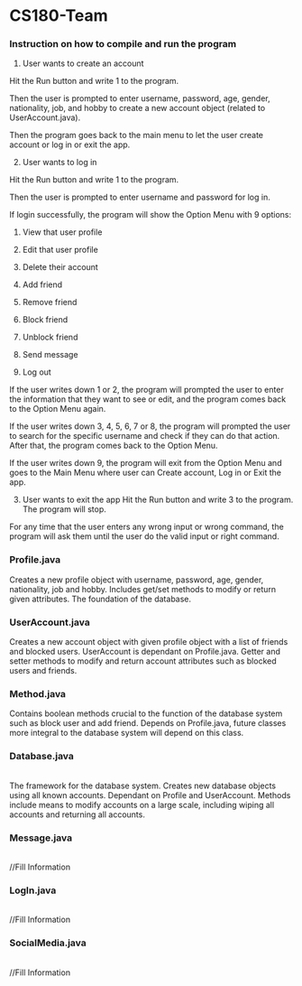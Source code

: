 # CS180-Team

### Instruction on how to compile and run the program
1. User wants to create an account

Hit the Run button and write 1 to the program.

Then the user is prompted to enter username, password, age, gender, nationality, job, and hobby to create a new account object (related to UserAccount.java).

Then the program goes back to the main menu to let the user create account or log in or exit the app.

2. User wants to log in

Hit the Run button and write 1 to the program.

Then the user is prompted to enter username and password for log in. 

If login successfully, the program will show the Option Menu with 9 options:

1. View that user profile
  
2. Edit that user profile

3. Delete their account

4. Add friend

5. Remove friend

6. Block friend

7. Unblock friend

8. Send message

9. Log out

If the user writes down 1 or 2, the program will prompted the user to enter the information that they want to see or edit, and the program comes back to the Option Menu again.

If the user writes down 3, 4, 5, 6, 7 or 8, the program will prompted the user to search for the specific username and check if they can do that action. After that, the program comes back to the Option Menu.

If the user writes down 9, the program will exit from the Option Menu and goes to the Main Menu where user can Create account, Log in or Exit the app.


3. User wants to exit the app
Hit the Run button and write 3 to the program. The program will stop.

For any time that the user enters any wrong input or wrong command, the program will ask them until the user do the valid input or right command.

### Profile.java <br/>
Creates a new profile object with username, password, age, gender, nationality, job and hobby. Includes get/set methods to modify or return given attributes.
The foundation of the database.
<br/>
### UserAccount.java <br/>
Creates a new account object with given profile object with a list of friends and blocked users. UserAccount is dependant on Profile.java. Getter and setter methods to modify and return account attributes such as blocked users and friends.
<br/>
### Method.java <br/>
Contains boolean methods crucial to the function of the database system such as block user and add friend. Depends on Profile.java, future classes more integral to the database system will depend on this class.
<br/>
### Database.java <br/>
<br/>
The framework for the database system. Creates new database objects using all known accounts. Dependant on Profile and UserAccount. Methods include means to modify accounts on a large scale, including wiping all accounts and returning all accounts.
<br/>

### Message.java <br/>
<br/>
//Fill Information
<br/>

### LogIn.java <br/>
<br/>
//Fill Information
<br/>

### SocialMedia.java <br/>
<br/>
//Fill Information
<br/>
